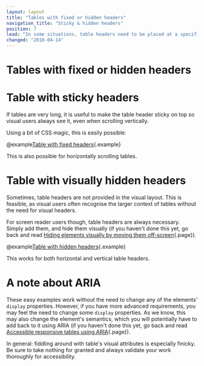 ```yaml
---
layout: layout
title: "Tables with fixed or hidden headers"
navigation_title: "Sticky & hidden headers"
position: 7
lead: "In some situations, table headers need to be placed at a specific place on screen - or even be hidden visually completely. There are ways to achieve that and keep accessibility intact."
changed: "2018-04-14"
---
```


# Tables with fixed or hidden headers

# Table with sticky headers

If tables are very long, it is useful to make the table header sticky on top so visual users always see it, even when scrolling vertically.

Using a bit of CSS magic, this is easily possible:

@example[Table with fixed headers](table-with-fixed-headers){.example}

This is also possible for horizontally scrolling tables.

# Table with visually hidden headers

Sometimes, table headers are not provided in the visual layout. This is feasible, as visual users often recognise the larger context of tables without the need for visual headers.

For screen reader users though, table headers are always necessary. Simply add them, and hide them visually (if you haven't done this yet, go back and read [Hiding elements visually by moving them off-screen](/examples/hiding-elements/visually){.page}).

@example[Table with hidden headers](table-with-hidden-headers){.example}

This works for both horizontal and vertical table headers.

# A note about ARIA

These easy examples work without the need to change any of the elements' `display` properties. However, if you have more advanced requirements, you may feel the need to change some `display` properties. As we know, this may also change the element's semantics, which you will potentially have to add back to it using ARIA (if you haven't done this yet, go back and read [Accessible responsive tables using ARIA](/examples/tables/responsive-with-aria){.page}).

In general: fiddling around with table's visual attributes is especially finicky. Be sure to take nothing for granted and always validate your work thoroughly for accessibility.